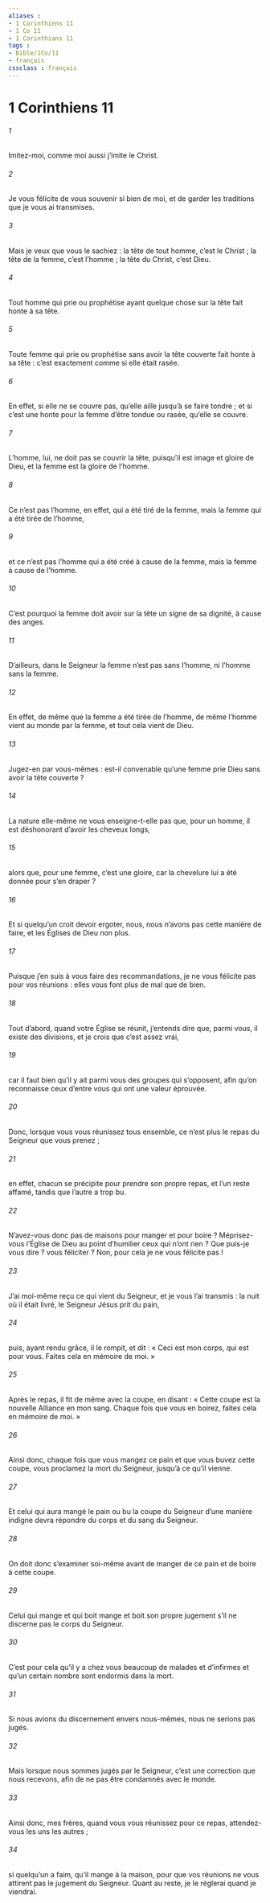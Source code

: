 ```yaml
---
aliases : 
- 1 Corinthiens 11
- 1 Co 11
- 1 Corinthians 11
tags : 
- Bible/1Co/11
- français
cssclass : français
---
```


# 1 Corinthiens 11

###### 1
Imitez-moi, comme moi aussi j’imite le Christ.
###### 2
Je vous félicite de vous souvenir si bien de moi, et de garder les traditions que je vous ai transmises.
###### 3
Mais je veux que vous le sachiez : la tête de tout homme, c’est le Christ ; la tête de la femme, c’est l’homme ; la tête du Christ, c’est Dieu.
###### 4
Tout homme qui prie ou prophétise ayant quelque chose sur la tête fait honte à sa tête.
###### 5
Toute femme qui prie ou prophétise sans avoir la tête couverte fait honte à sa tête : c’est exactement comme si elle était rasée.
###### 6
En effet, si elle ne se couvre pas, qu’elle aille jusqu’à se faire tondre ; et si c’est une honte pour la femme d’être tondue ou rasée, qu’elle se couvre.
###### 7
L’homme, lui, ne doit pas se couvrir la tête, puisqu’il est image et gloire de Dieu, et la femme est la gloire de l’homme.
###### 8
Ce n’est pas l’homme, en effet, qui a été tiré de la femme, mais la femme qui a été tirée de l’homme,
###### 9
et ce n’est pas l’homme qui a été créé à cause de la femme, mais la femme à cause de l’homme.
###### 10
C’est pourquoi la femme doit avoir sur la tête un signe de sa dignité, à cause des anges.
###### 11
D’ailleurs, dans le Seigneur la femme n’est pas sans l’homme, ni l’homme sans la femme.
###### 12
En effet, de même que la femme a été tirée de l’homme, de même l’homme vient au monde par la femme, et tout cela vient de Dieu.
###### 13
Jugez-en par vous-mêmes : est-il convenable qu’une femme prie Dieu sans avoir la tête couverte ?
###### 14
La nature elle-même ne vous enseigne-t-elle pas que, pour un homme, il est déshonorant d’avoir les cheveux longs,
###### 15
alors que, pour une femme, c’est une gloire, car la chevelure lui a été donnée pour s’en draper ?
###### 16
Et si quelqu’un croit devoir ergoter, nous, nous n’avons pas cette manière de faire, et les Églises de Dieu non plus.
###### 17
Puisque j’en suis à vous faire des recommandations, je ne vous félicite pas pour vos réunions : elles vous font plus de mal que de bien.
###### 18
Tout d’abord, quand votre Église se réunit, j’entends dire que, parmi vous, il existe des divisions, et je crois que c’est assez vrai,
###### 19
car il faut bien qu’il y ait parmi vous des groupes qui s’opposent, afin qu’on reconnaisse ceux d’entre vous qui ont une valeur éprouvée.
###### 20
Donc, lorsque vous vous réunissez tous ensemble, ce n’est plus le repas du Seigneur que vous prenez ;
###### 21
en effet, chacun se précipite pour prendre son propre repas, et l’un reste affamé, tandis que l’autre a trop bu.
###### 22
N’avez-vous donc pas de maisons pour manger et pour boire ? Méprisez-vous l’Église de Dieu au point d’humilier ceux qui n’ont rien ? Que puis-je vous dire ? vous féliciter ? Non, pour cela je ne vous félicite pas !
###### 23
J’ai moi-même reçu ce qui vient du Seigneur, et je vous l’ai transmis : la nuit où il était livré, le Seigneur Jésus prit du pain,
###### 24
puis, ayant rendu grâce, il le rompit, et dit : « Ceci est mon corps, qui est pour vous. Faites cela en mémoire de moi. »
###### 25
Après le repas, il fit de même avec la coupe, en disant : « Cette coupe est la nouvelle Alliance en mon sang. Chaque fois que vous en boirez, faites cela en mémoire de moi. »
###### 26
Ainsi donc, chaque fois que vous mangez ce pain et que vous buvez cette coupe, vous proclamez la mort du Seigneur, jusqu’à ce qu’il vienne.
###### 27
Et celui qui aura mangé le pain ou bu la coupe du Seigneur d’une manière indigne devra répondre du corps et du sang du Seigneur.
###### 28
On doit donc s’examiner soi-même avant de manger de ce pain et de boire à cette coupe.
###### 29
Celui qui mange et qui boit mange et boit son propre jugement s’il ne discerne pas le corps du Seigneur.
###### 30
C’est pour cela qu’il y a chez vous beaucoup de malades et d’infirmes et qu’un certain nombre sont endormis dans la mort.
###### 31
Si nous avions du discernement envers nous-mêmes, nous ne serions pas jugés.
###### 32
Mais lorsque nous sommes jugés par le Seigneur, c’est une correction que nous recevons, afin de ne pas être condamnés avec le monde.
###### 33
Ainsi donc, mes frères, quand vous vous réunissez pour ce repas, attendez-vous les uns les autres ;
###### 34
si quelqu’un a faim, qu’il mange à la maison, pour que vos réunions ne vous attirent pas le jugement du Seigneur. Quant au reste, je le réglerai quand je viendrai.
